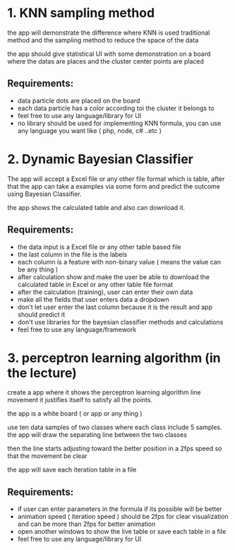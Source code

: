 # 1. KNN sampling method

the app will demonstrate the difference where KNN is used traditional method and the sampling method to reduce the space of the data

the app should give statistical UI with some demonstration on a board where the datas are places and the cluster center points are placed

## Requirements:

- data particle dots are placed on the board
- each data particle has a color according toi the cluster it belongs to
- feel free to use any language/library for UI
- no library should be used for implementing KNN formula, you can use any language you want like ( php, node, c# ..etc )

# 2. Dynamic Bayesian Classifier

The app will accept a Excel file or any other file format which is table, after that the app can take a examples via some form and predict the outcome using Bayesian Classifier.

the app shows the calculated table and also can download it.

## Requirements:

- the data input is a Excel file or any other table based file
- the last column in the file is the labels
- each column is a feature with non-binary value ( means the value can be any thing )
- after calculation show and make the user be able to download the calculated table in Excel or any other table file format
- after the calculation (training), user can enter their own data
- make all the fields that user enters data a dropdown
- don't let user enter the last column because it is the result and app should predict it
- don't use libraries for the bayesian classifier methods and calculations
- feel free to use any language/framework

# 3. perceptron learning algorithm (in the lecture)

create a app where it shows the perceptron learning algorithm line movement it justifies itself to satisfy all the points.

the app is a white board ( or app or any thing )

use ten data samples of two classes where each class include 5 samples.
the app will draw the separating line between the two classes

then the line starts adjusting toward the better position in a 2fps speed so that the movement be clear

the app will save each iteration table in a file

## Requirements:

- if user can enter parameters in the formula if its possible will be better
- animation speed ( iteration speed ) should be 2fps for clear visualization and can be more than 2fps for better animation
- open another windows to show the live table or save each table in a file
- feel free to use any language/library for UI
